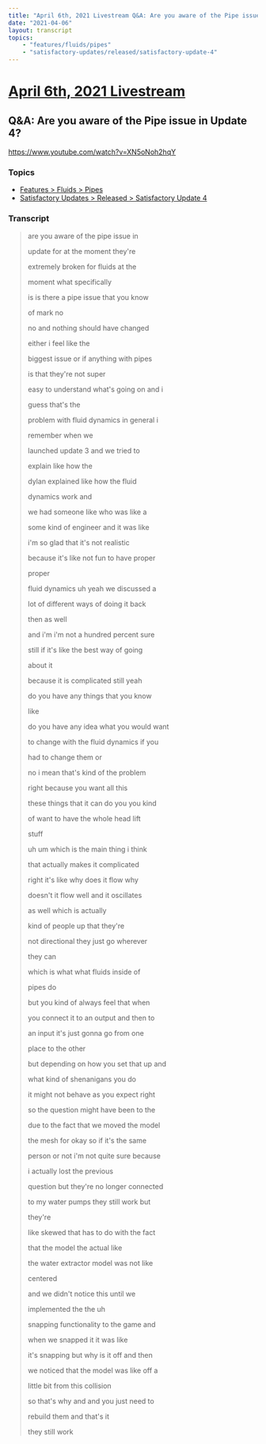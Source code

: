 ```yaml
---
title: "April 6th, 2021 Livestream Q&A: Are you aware of the Pipe issue in Update 4?"
date: "2021-04-06"
layout: transcript
topics:
    - "features/fluids/pipes"
    - "satisfactory-updates/released/satisfactory-update-4"
---
```

# [April 6th, 2021 Livestream](../2021-04-06.md)
## Q&A: Are you aware of the Pipe issue in Update 4?
https://www.youtube.com/watch?v=XN5oNoh2hqY

### Topics
* [Features > Fluids > Pipes](../topics/features/fluids/pipes.md)
* [Satisfactory Updates > Released > Satisfactory Update 4](../topics/satisfactory-updates/released/satisfactory-update-4.md)

### Transcript

> are you aware of the pipe issue in
>
> update for at the moment they're
>
> extremely broken for fluids at the
>
> moment what specifically
>
> is is there a pipe issue that you know
>
> of mark no
>
> no and nothing should have changed
>
> either i feel like the
>
> biggest issue or if anything with pipes
>
> is that they're not super
>
> easy to understand what's going on and i
>
> guess that's the
>
> problem with fluid dynamics in general i
>
> remember when we
>
> launched update 3 and we tried to
>
> explain like how the
>
> dylan explained like how the fluid
>
> dynamics work and
>
> we had someone like who was like a
>
> some kind of engineer and it was like
>
> i'm so glad that it's not realistic
>
> because it's like not fun to have proper
>
> proper
>
> fluid dynamics uh yeah we discussed a
>
> lot of different ways of doing it back
>
> then as well
>
> and i'm i'm not a hundred percent sure
>
> still if it's like the best way of going
>
> about it
>
> because it is complicated still yeah
>
> do you have any things that you know
>
> like
>
> do you have any idea what you would want
>
> to change with the fluid dynamics if you
>
> had to change them or
>
> no i mean that's kind of the problem
>
> right because you want all this
>
> these things that it can do you you kind
>
> of want to have the whole head lift
>
> stuff
>
> uh um which is the main thing i think
>
> that actually makes it complicated
>
> right it's like why does it flow why
>
> doesn't it flow well and it oscillates
>
> as well which is actually
>
> kind of people up that they're
>
> not directional they just go wherever
>
> they can
>
> which is what what fluids inside of
>
> pipes do
>
> but you kind of always feel that when
>
> you connect it to an output and then to
>
> an input it's just gonna go from one
>
> place to the other
>
> but depending on how you set that up and
>
> what kind of shenanigans you do
>
> it might not behave as you expect right
>
> so the question might have been to the
>
> due to the fact that we moved the model
>
> the mesh for okay so if it's the same
>
> person or not i'm not quite sure because
>
> i actually lost the previous
>
> question but they're no longer connected
>
> to my water pumps they still work but
>
> they're
>
> like skewed that has to do with the fact
>
> that the model the actual like
>
> the water extractor model was not like
>
> centered
>
> and we didn't notice this until we
>
> implemented the the uh
>
> snapping functionality to the game and
>
> when we snapped it it was like
>
> it's snapping but why is it off and then
>
> we noticed that the model was like off a
>
> little bit from this collision
>
> so that's why and and you just need to
>
> rebuild them and that's it
>
> they still work
